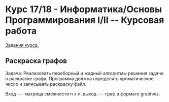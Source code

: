 # Курс 17/18 - Информатика/Основы Программирования I/II -- Курсовая работа

[Задания курса.](https://docs.google.com/document/d/1xrpJrEPfF8pt5H5FsIfXumKFvwkoEy_wYpgZskR7_lA/edit)

## Раскраска графов

Задача: Реализовать переборный и жадный алгоритмы решения задачи о раскраске графа. Программа должна  определять хроматическое число и записывать раскраску файл. 

Вход --- матрица смежности n x n, выход --- граф в формате graphviz.

